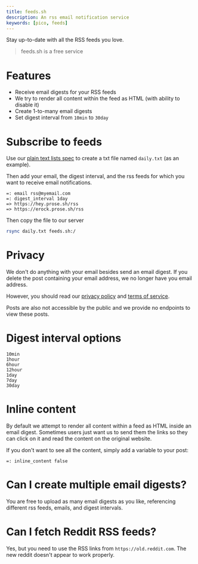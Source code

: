 ```yaml
---
title: feeds.sh
description: An rss email notification service
keywords: [pico, feeds]
---
```


Stay up-to-date with all the RSS feeds you love.

> feeds.sh is a free service

# Features

- Receive email digests for your RSS feeds
- We try to render all content within the feed as HTML (with ability to disable
  it)
- Create 1-to-many email digests
- Set digest interval from `10min` to `30day`

# Subscribe to feeds

Use our [plain text lists spec](/plain-text-lists) to create a txt file named
`daily.txt` (as an example).

Then add your email, the digest interval, and the rss feeds for which you want
to receive email notifications.

```
=: email rss@myemail.com
=: digest_interval 1day
=> https://hey.prose.sh/rss
=> https://erock.prose.sh/rss
```

Then copy the file to our server

```bash
rsync daily.txt feeds.sh:/
```

# Privacy

We don't do anything with your email besides send an email digest. If you delete
the post containing your email address, we no longer have you email address.

However, you should read our [privacy policy](/privacy) and
[terms of service](/ops).

Posts are also not accessible by the public and we provide no endpoints to view
these posts.

# Digest interval options

```
10min
1hour
6hour
12hour
1day
7day
30day
```

# Inline content

By default we attempt to render all content within a feed as HTML inside an
email digest. Sometimes users just want us to send them the links so they can
click on it and read the content on the original website.

If you don't want to see all the content, simply add a variable to your post:

```
=: inline_content false
```

# Can I create multiple email digests?

You are free to upload as many email digests as you like, referencing different
rss feeds, emails, and digest intervals.

# Can I fetch Reddit RSS feeds?

Yes, but you need to use the RSS links from `https://old.reddit.com`. The new
reddit doesn't appear to work properly.

